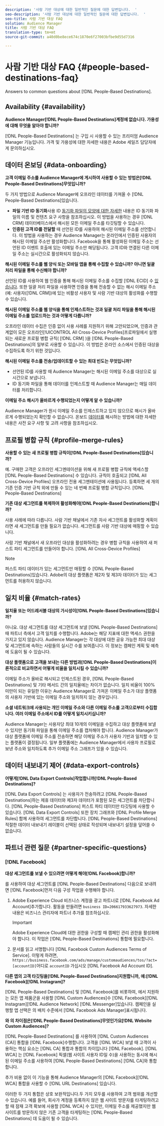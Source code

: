 ```yaml
---
description: '사람 기반 대상에 대한 일반적인 질문에 대한 답변입니다.  '
seo-description: '사람 기반 대상에 대한 일반적인 질문에 대한 답변입니다.  '
seo-title: 사람 기반 대상 FAQ
solution: Audience Manager
title: 사람 기반 대상 FAQ
translation-type: tm+mt
source-git-commit: a40d0be8ece674c1870e6f27003bfbe9d55d7316

---
```



# 사람 기반 대상 FAQ {#people-based-destinations-faq}

Answers to common questions about [!DNL People-Based Destinations].

## Availability {#availability}

**Audience Manager[!DNL People-Based Destinations]계정에 없습니다. 가용성에 대해 무엇을 알아야 합니까?**

[!DNL People-Based Destinations] 는 구입 시 사용할 수 있는 프리미엄 Audience Manager 기능입니다. 가격 및 가용성에 대한 자세한 내용은 Adobe 세일즈 담당자에게 문의하십시오.

## 데이터 온보딩 {#data-onboarding}

**고객 이메일 주소를 Audience Manager에 게시하여 사용할 수 있는 방법은[!DNL People-Based Destinations]무엇입니까?**

두 가지 방법으로 Audience Manager에 오프라인 데이터를 가져올 수 [!DNL People-Based Destinations]있습니다.

* **파일 기반 ID 동기화**&#x200B;사용 ID [동기화 파일의 모양에 대한 자세한](../integration/sending-audience-data/batch-data-transfer-explained/id-sync-file-based.md) 내용은 ID 동기화 파일의 이름 및 컨텐츠 요구 사항을 참조하십시오. 이 방법을 사용하는 경우 [!DNL CRM] 데이터베이스에서 해시된 모든 이메일 주소를 타깃팅할 수 있습니다.
* **인증된 고객 ID를 전달할** 때 선언된 ID를 사용하여 해시된 이메일 주소를 선언합니다. 이 방법을 사용하는 경우 Audience Manager는 온라인에서 인증된 사용자의 해시된 이메일 주소만 활성화합니다. Facebook을 통해 활성화된 이메일 주소는 선언된 ID 이벤트 호출에 있는 이메일 주소만 해당됩니다. 고객 ID와 연결된 다른 이메일 주소는 실시간으로 활성화되지 않습니다.

**해시된 이메일 주소를 웹 양식 또는 모바일 앱을 통해 수집할 수 있습니까? 아니면 일괄 처리 파일을 통해 수신해야 합니까?**

선언된 ID를 사용하여 웹 인증을 통해 해시된 이메일 주소를 수집할 [!DNL ECID] 수 [있습니다](../features/declared-ids.md). 또한 일괄 처리 파일을 사용하면 인증을 통해 전송할 수 없는 해시 이메일 주소(예: 사용자([!DNL CRM])에 있는 비활성 사용자 및 사람 기반 대상의 활성화를 수행할 수 있습니다.

**해시된 이메일 주소를 웹 양식을 통해 인제스트하는 것과 일괄 처리 파일을 통해 해시된 이메일 주소를 업로드하는 것과 어떻게 다릅니까?**

오프라인 데이터 수집은 인증 없이 사용 사례를 지원하기 위해 고안되었으며, 인증과 관계없이 모든 오프라인[!UICONTROL All Cross-Device Profiles]프로파일에서 실행되는 새로운 프로필 병합 규칙( [!DNL CRM] )을 [!DNL People-Based Destinations]의 일부로 사용할 수 있습니다. 이 방법은 온라인 소스에서 인증된 대상을 수집하도록 하기 위한 것입니다.

**해시된 이메일 주소를 전송/업데이트할 수 있는 최대 빈도는 무엇입니까?**

* 선언된 ID를 사용할 때 Audience Manager는 해시된 이메일 주소를 대상으로 실시간으로 보냅니다.
* ID 동기화 파일을 통해 데이터를 인제스트할 때 Audience Manager는 매일 데이터를 처리합니다.

**이메일 주소 해시가 올바르게 수행되었는지 어떻게 알 수 있습니까?**

Audience Manager가 원시 이메일 주소를 인제스트하고 있지 않으므로 해시가 올바르게 수행되었는지 확인할 수 없습니다. 온보드 [데이터를](../features/destinations/people-based-destinations-prerequisites.md) 해시하는 방법에 대한 자세한 내용은 사전 요구 사항 및 고려 사항을 참조하십시오.

## 프로필 병합 규칙 {#profile-merge-rules}

**사용할 수 있는 새 프로필 병합 규칙이[!DNL People-Based Destinations]있습니까?**

예. 구매한 고객은 오프라인 세그멘테이션을 위해 새 프로필 병합 규칙에 액세스할 [!DNL People-Based Destinations] 수 있습니다. 규칙이 호출되고 [!DNL All Cross-Device Profiles] 오프라인 전용 세그멘테이션에 사용됩니다. 등록하면 세 개의 기존 인증 기반 규칙 외에 만들 수 있는 네 번째 프로필 병합 규칙입니다. [!DNL People-Based Destinations]

**기존 대상 세그먼트를 복제하여 활성화해야[!DNL People-Based Destinations]합니까?**

사용 사례에 따라 다릅니다. 사람 기반 채널에서 기존 자사 세그먼트를 활성화할 계획이라면 새 세그먼트를 만들 필요가 없습니다. 세그먼트를 사람 기반 대상에 매핑할 수 있습니다.

사람 기반 채널에서 새 오프라인 대상을 활성화하려는 경우 병합 규칙을 사용하여 새 퍼스트 파티 세그먼트를 만들어야 합니다. [!DNL All Cross-Device Profiles]
>[!NOTE]
>
> 퍼스트 파티 데이터가 있는 세그먼트만 매핑할 수 [!DNL People-Based Destinations]있습니다. Adobe의 대상 플랫폼은 제2자 및 제3자 데이터가 있는 세그먼트를 허용하지 않습니다.

## 일치 비율 {#match-rates}

**일치율 또는 어드레서블 대상의 가시성이[!DNL People-Based Destinations]있습니까?**

아니요. 대상 세그먼트를 대상 세그먼트에 보낼 [!DNL People-Based Destinations]때 파트너 측에서 고객 일치를 수행합니다. Adobe는 해당 지표에 대한 액세스 권한을 가지고 있지 않습니다. Audience Manager는 각 대상에 대한 공유 가능한 최대 대상 및 세그먼트에 속하는 사람들의 실시간 수를 보여줍니다. 이 정보는 캠페인 계획 및 예측에 도움이 될 수 있습니다.

**대상 플랫폼으로 고객을 보내는 다른 방법과[!DNL People-Based Destinations]이론적으로 비교하면서 어떻게 비율을 일치시킬 수 있습니까?**

이메일 주소가 올바로 해시되고 인제스트된 경우, [!DNL People-Based Destinations] 및 기타 메서드 간의 일치율에는 차이가 없습니다. 일치 비율이 100% 미만이 되는 유일한 이유는 Audience Manager로 가져온 이메일 주소가 대상 플랫폼의 사용자 기반에 있는 이메일 주소와 일치하지 않는 경우입니다.

**소셜 네트워크에 사용되는 개인 이메일 주소와 다른 이메일 주소를 고객으로부터 수집합니다. 여러 이메일 주소에서 ID를 어떻게 일치시키십니까?**

Audience Manager는 사용자당 최대 10개의 이메일을 수집하고 대상 플랫폼에 보낼 수 있지만 동기화 파일을 통해 이메일 주소를 캡처해야 합니다. Audience Manager가 대상 플랫폼에 이메일 주소를 전송하면 해당 이메일 주소가 사용자 기반과 일치할 수 있는 플랫폼이 결정됩니다. 일부 플랫폼에는 Audience Manager에서 사용자 프로필로 보낸 주소와 일치하도록 추가 이메일 주소 그래프가 있을 수 있습니다.

## 데이터 내보내기 제어 {#data-export-controls}

**어떻게[!DNL Data Export Controls]작업합니까[!DNL People-Based Destinations]?**

[!DNL Data Export Controls] 는 사용자가 전송하려고 [!DNL People-Based Destinations]하는 제휴 데이터와 제3자 데이터가 포함된 모든 세그먼트를 차단합니다. [!DNL People-Based Destinations] 퍼스트 파티 데이터만 타깃팅에 사용할 수 있습니다. [!DNL Data Export Controls] 또한 장치 그래프와 [!DNL Profile Merge Rules] 함께 사용하여 세그먼트를 차단합니다. [!DNL People-Based Destinations] 적절한 데이터 내보내기 레이블이 선택된 상태로 작성되며 내보내기 설정을 덮어쓸 수 없습니다.

## 파트너 관련 질문 {#partner-specific-questions}

### [!DNL Facebook]

**대상 세그먼트를 보낼 수 있으려면 어떻게 해야[!DNL Facebook]합니까?**

를 사용하여 대상 세그먼트를 [!DNL People-Based Destinations] 다음으로 보내려면 [!DNL Facebook]먼저 다음 구성 작업을 수행해야 합니다.

1. Adobe Experience Cloud 비즈니스 계정을 광고 파트너로 [!DNL Facebook Ad Account]추가합니다. 활동을 만들려면 `business ID=206617933627973`. 자세한 내용은 비즈니스 관리자에 파트너 추가를 참조하십시오.

   >[!IMPORTANT]
   >
   > Adobe Experience Cloud에 대한 권한을 구성할 때 캠페인 관리 권한을 활성화해야 합니다. 이 작업은 [!DNL People-Based Destinations] 통합에 필요합니다.

1. 문서를 읽고 서명합니다 [!DNL Facebook Custom Audiences Terms of Service]. 이렇게 하려면, `https://business.facebook.com/ads/manage/customaudiences/tos/?act=[accountID]`어디로 `accountID` 가십시오 [!DNL Facebook Ad Account ID].

**다른 앱의 고객 타깃팅을[!DNL People-Based Destinations]지원합니까, 예:[!DNL Facebook][!DNL Instagram]?**

[!DNL People-Based Destinations] 및 [!DNL Facebook]를 비롯하여, 에서 지원하는 모든 앱 제품군을 사용할 [!DNL Custom Audiences]수 [!DNL Facebook][!DNL Instagram][!DNL Audience Network] [!DNL Messenger]있습니다. 캠페인을 실행할 앱 선택은 의 배치 수준에서 [!DNL Facebook Ads Manager]표시됩니다.

**와 의 차이점은[!DNL People-Based Destinations]무엇인가요[!DNL Website Custom Audiences]?**

[!DNL People-Based Destinations] 를 사용하여 [!DNL Custom Audiences (CA)] 통합을 [!DNL Facebook]수행합니다. 고객을 [!DNL WCA] 보낼 때 고객이 사용하는 핵심 요소는 [!DNL CA] 통합과 통합의 차이입니다 [!DNL Facebook]. [!DNL WCA] 는 [!DNL Facebook] 픽셀(웹 사이트 사용자 ID일 수)을 사용하는 동시에 해시된 이메일 주소를 사용하여 [!DNL People-Based Destinations] [!DNL CA]와 통합합니다.

추가 비용 없이 이 기능을 통해 Audience Manager의 [!DNL Facebook][!DNL WCA] 통합을 사용할 수 [!DNL URL Destinations] 있습니다.

이러한 두 가지 통합은 상호 보완적입니다.두 가지 모두를 사용하여 고객 범위를 개선할 수 있습니다. 예를 들어, 회사가 계정을 등록하지 않은 웹 사이트 방문자를 타게팅하려고 할 때 잠재 고객 확보에 사용할 [!DNL WCA] 수 있지만, 이메일 주소를 제공했지만 웹 사이트를 방문하지 않은 기존 고객을 타게팅하는 [!DNL People-Based Destinations] 데 도움이 될 수 있습니다.
